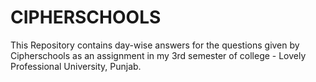 # CIPHERSCHOOLS
This Repository contains day-wise answers for the questions given by Cipherschools as an assignment in my 3rd semester of college - Lovely Professional University, Punjab.
